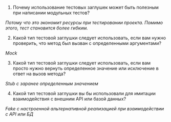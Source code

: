 1. Почему использование тестовых заглушек может быть полезным при написании модульных тестов?

*Потому что это экономит ресурсы при тестировании проекта. Помимо этого, тест становится более гибким.*

2. Какой тип тестовой заглушки следует использовать, если вам нужно проверить, что метод был вызван с определенными аргументами?

*Mock* 

3. Какой тип тестовой заглушки следует использовать, если вам просто нужно вернуть определенное значение или исключение в ответ на вызов метода?

*Stub с заранее определенным значением*

4. Какой тип тестовой заглушки вы бы использовали для имитации  взаимодействия с внешним API или базой данных?

*Fake с настроенной альтернативной реализацией при взаимодействии с API или БД*